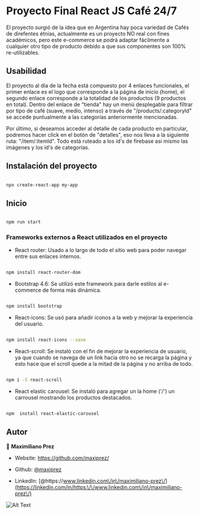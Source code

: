 # Proyecto Final React JS Café 24/7

  

El proyecto surgió de la idea que en Argentina hay poca variedad de Cafés de direfentes étnias, actualmente es un proyecto NO real con fines académicos, pero este e-commerce se podrá adaptar fácilmente a cualquier otro tipo de producto debido a que sus componentes son 100% re-utilizables.

  

## Usabilidad

  

El proyecto al día de la fecha está compuesto por 4 enlaces funcionales, el primer enlace es el logo que corresponde a la página de inicio (home), el segundo enlace corresponde a la totalidad de los productos (9 productos en total). Dentro del enlace de "tienda" hay un menú desplegable  para filtrar por tipo de café (suave, medio, intenso) a través de &#34;/products/:categoryId&#34; se accede puntualmente a las categorías anteriormente mencionadas.

Por último, si deseamos acceder al detalle de cada producto en particular, podremos hacer click en el botón de "detalles", eso nos lleva a la siguiente ruta: "/item/:itemId". Todo está ruteado a los id's de firebase asi mismo las imágenes y los id's de categorías.

  

## Instalación del proyecto

  

```sh

npx create-react-app my-app

```

  

## Inicio

  

```sh

npm run start

```
### Frameworks externos a React utilizados en el proyecto
* React router: Usado a lo largo de todo el sitio web para poder navegar entre sus enlaces internos.
 ```sh

npm install react-router-dom

```
* Bootstrap 4.6: Se utilizó este framework para darle estilos al e-commerce de forma más dinámica.
```sh

npm install bootstrap

```
* React-icons: Se usó para añadir iconos a la web y mejorar la experiencia del usuario.
```sh

npm install react-icons --save

```
  * React-scroll: Se instaló con el fin de mejorar la experiencia de usuario, ya que cuando se navega de un link hacia otro no se recarga la página y esto hace que el scroll quede a la mitad de la página y no arriba de todo.
```sh

npm i -S react-scroll

```
* React elastic carousel: Se instaló para agregar un la home ('/') un carrousel mostrando los productos destacados.
 ```sh

npm  install react-elastic-carousel

```

## Autor

  

👤 **Maximiliano Prez**

  

* Website: https://github.com/maxiprez/

* Github: [@maxiprez](https://github.com/maxiprez)

* LinkedIn: [@https:\/\/www.linkedin.com\/in\/maximiliano-prez\/](https://linkedin.com/in/https:\/\/www.linkedin.com\/in\/maximiliano-prez\/)

  

![Alt Text](https://media.giphy.com/media/dfG7vkyblqNL3AE3ZK/giphy.gif)
